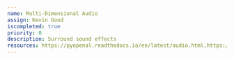 ```yaml
---
name: Multi-Dimensional Audio
assign: Kevin Good
iscompleted: true
priority: 0
description: Surround sound effects
resources: https://pyopenal.readthedocs.io/en/latest/audio.html,https://github.com/maxgillham/8D-Audio,https://github.com/WinterSoldier13/8D_music_generator,https://github.com/GenaTheCrocodile/2Dto8D,https://www.xspdf.com/resolution/50555099.html,https://swharden.com/blog/2016-07-19-realtime-audio-visualization-in-python/,https://www.google.com/url?sa=t&source=web&rct=j&url=https://github.com/libaudioverse/libaudioverse&ved=2ahUKEwiBreb-h-7tAhVM8XMBHe4VCmMQFjACegQICRAB&usg=AOvVaw3Wmjj58G-KPynTe3c0Ob9i,https://github.com/topics/3d-audio,https://www.youtube.com/watch?v=peF9cZSwVGwhttps://github.com/AppliedAcousticsChalmers/ReTiSAR,https://github.com/AppliedAcousticsChalmers/ReTiSAR,https://github.com/topics/spatial-audio
---
```

